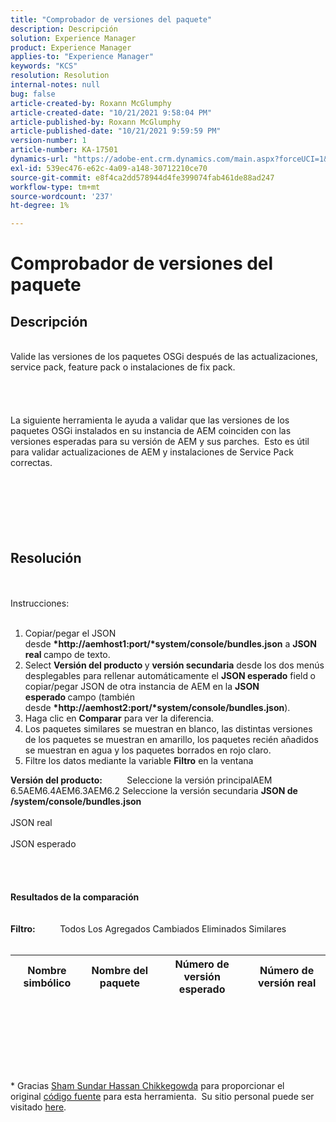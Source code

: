 ```yaml
---
title: "Comprobador de versiones del paquete"
description: Descripción
solution: Experience Manager
product: Experience Manager
applies-to: "Experience Manager"
keywords: "KCS"
resolution: Resolution
internal-notes: null
bug: false
article-created-by: Roxann McGlumphy
article-created-date: "10/21/2021 9:58:04 PM"
article-published-by: Roxann McGlumphy
article-published-date: "10/21/2021 9:59:59 PM"
version-number: 1
article-number: KA-17501
dynamics-url: "https://adobe-ent.crm.dynamics.com/main.aspx?forceUCI=1&pagetype=entityrecord&etn=knowledgearticle&id=101541f5-b932-ec11-b6e5-000d3a5ba97a"
exl-id: 539ec476-e62c-4a09-a148-30712210ce70
source-git-commit: e8f4ca2dd578944d4fe399074fab461de88ad247
workflow-type: tm+mt
source-wordcount: '237'
ht-degree: 1%

---
```


# Comprobador de versiones del paquete

## Descripción

<br>Valide las versiones de los paquetes OSGi después de las actualizaciones, service pack, feature pack o instalaciones de fix pack.<br><br><br><br><br>La siguiente herramienta le ayuda a validar que las versiones de los paquetes OSGi instalados en su instancia de AEM coinciden con las versiones esperadas para su versión de AEM y sus parches.  Esto es útil para validar actualizaciones de AEM y instalaciones de Service Pack correctas.<br><br><br><br><br><br><br>

## Resolución

<br><br>Instrucciones:<br><br>
1. Copiar/pegar el JSON desde <b>*http://aemhost1:port/*system/console/bundles.json</b> a <b>JSON real </b>campo de texto.
2. Select <b>Versión del producto </b>y <b>versión secundaria</b> desde los dos menús desplegables para rellenar automáticamente el <b>JSON esperado</b> field<b> </b>o copiar/pegar JSON de otra instancia de AEM en la <b>JSON esperado </b>campo (también desde <b>*http://aemhost2:port/*system/console/bundles.json</b>).
3. Haga clic en <b>Comparar</b> para ver la diferencia.
4. Los paquetes similares se muestran en blanco, las distintas versiones de los paquetes se muestran en amarillo, los paquetes recién añadidos se muestran en agua y los paquetes borrados en rojo claro.
5. Filtre los datos mediante la variable <b>Filtro</b> en la ventana

<b>Versión del producto:</b>          Seleccione la versión principalAEM 6.5AEM6.4AEM6.3AEM6.2 Seleccione la versión secundaria
<b>JSON de /system/console/bundles.json</b><br><br>JSON real <br><br>JSON esperado <br>
<br> <br><br><br><b>Resultados de la comparación</b><br><br> <br><b>Filtro:</b>          Todos Los Agregados Cambiados Eliminados Similares     <br><br>

| Nombre simbólico | Nombre del paquete | Número de versión esperado | Número de versión real |
| --- | --- | --- | --- |

<br><br><br><br> <br><br>




\* Gracias [Sham Sundar Hassan Chikkegowda](https://www.linkedin.com/in/sham-sundar-hassan-chikkegowda-6b03a517) para proporcionar el original [código fuente](https://github.com/Schikkeg/schikkeg.github.io/blob/master/tools/coi.html) para esta herramienta.  Su sitio personal puede ser visitado [here](http://www.aemstuff.com/).
